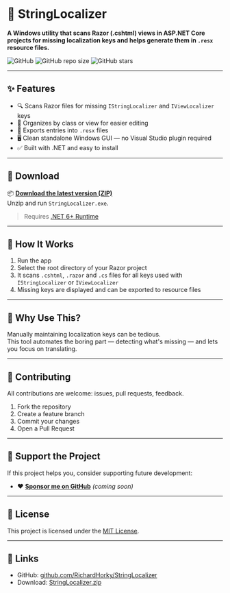 # 🧩 StringLocalizer

**A Windows utility that scans Razor (.cshtml) views in ASP.NET Core projects for missing localization keys and helps generate them in `.resx` resource files.**

![GitHub](https://img.shields.io/github/license/RichardHorky/StringLocalizer)
![GitHub repo size](https://img.shields.io/github/repo-size/RichardHorky/StringLocalizer)
![GitHub stars](https://img.shields.io/github/stars/RichardHorky/StringLocalizer?style=social)

---

## ✨ Features

- 🔍 Scans Razor files for missing `IStringLocalizer` and `IViewLocalizer` keys
- 📁 Organizes by class or view for easier editing
- 📄 Exports entries into `.resx` files
- 🖥️ Clean standalone Windows GUI — no Visual Studio plugin required
- ✅ Built with .NET and easy to install

---

## 🚀 Download

📦 **[Download the latest version (ZIP)](https://richardhorky.github.io/StringLocalizer/StringLocalizer.zip)**  
Unzip and run `StringLocalizer.exe`.

> Requires [.NET 6+ Runtime](https://dotnet.microsoft.com/en-us/download/dotnet/6.0)

---

## 🧠 How It Works

1. Run the app
2. Select the root directory of your Razor project
3. It scans `.cshtml`, `.razor` and `.cs` files for all keys used with `IStringLocalizer` or `IViewLocalizer`
4. Missing keys are displayed and can be exported to resource files

---

## 🧩 Why Use This?

Manually maintaining localization keys can be tedious.  
This tool automates the boring part — detecting what's missing — and lets you focus on translating.

---

## 🤝 Contributing

All contributions are welcome: issues, pull requests, feedback.

1. Fork the repository
2. Create a feature branch
3. Commit your changes
4. Open a Pull Request

---

## 💸 Support the Project

If this project helps you, consider supporting future development:

- ❤️ **[Sponsor me on GitHub](https://github.com/sponsors/RichardHorky)** _(coming soon)_

---

## 📜 License

This project is licensed under the [MIT License](LICENSE).

---

## 🔗 Links

- GitHub: [github.com/RichardHorky/StringLocalizer](https://github.com/RichardHorky/StringLocalizer)
- Download: [StringLocalizer.zip](https://richardhorky.github.io/StringLocalizer/StringLocalizer.zip)
